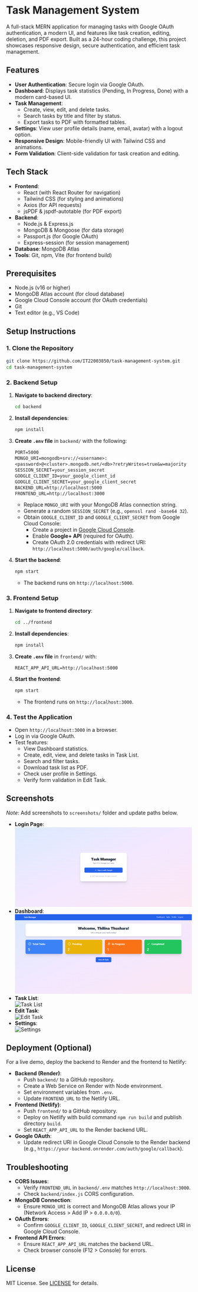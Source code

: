 # Task Management System

A full-stack MERN application for managing tasks with Google OAuth authentication, a modern UI, and features like task creation, editing, deletion, and PDF export. Built as a 24-hour coding challenge, this project showcases responsive design, secure authentication, and efficient task management.

## Features

- **User Authentication**: Secure login via Google OAuth.
- **Dashboard**: Displays task statistics (Pending, In Progress, Done) with a modern card-based UI.
- **Task Management**:
  - Create, view, edit, and delete tasks.
  - Search tasks by title and filter by status.
  - Export tasks to PDF with formatted tables.
- **Settings**: View user profile details (name, email, avatar) with a logout option.
- **Responsive Design**: Mobile-friendly UI with Tailwind CSS and animations.
- **Form Validation**: Client-side validation for task creation and editing.


## Tech Stack

- **Frontend**:
  - React (with React Router for navigation)
  - Tailwind CSS (for styling and animations)
  - Axios (for API requests)
  - jsPDF & jspdf-autotable (for PDF export)
- **Backend**:
  - Node.js & Express.js
  - MongoDB & Mongoose (for data storage)
  - Passport.js (for Google OAuth)
  - Express-session (for session management)
- **Database**: MongoDB Atlas
- **Tools**: Git, npm, Vite (for frontend build)

## Prerequisites

- Node.js (v16 or higher)
- MongoDB Atlas account (for cloud database)
- Google Cloud Console account (for OAuth credentials)
- Git
- Text editor (e.g., VS Code)

## Setup Instructions

### 1. Clone the Repository

```bash
git clone https://github.com/IT22003850/task-management-system.git
cd task-management-system
```


### 2. Backend Setup

1. **Navigate to backend directory**:
   ```bash
   cd backend
   ```

2. **Install dependencies**:
   ```bash
   npm install
   ```

3. **Create `.env` file** in `backend/` with the following:
   ```
   PORT=5000
   MONGO_URI=mongodb+srv://<username>:<password>@<cluster>.mongodb.net/<db>?retryWrites=true&w=majority
   SESSION_SECRET=your_session_secret
   GOOGLE_CLIENT_ID=your_google_client_id
   GOOGLE_CLIENT_SECRET=your_google_client_secret
   BACKEND_URL=http://localhost:5000
   FRONTEND_URL=http://localhost:3000
   ```
   - Replace `MONGO_URI` with your MongoDB Atlas connection string.
   - Generate a random `SESSION_SECRET` (e.g., `openssl rand -base64 32`).
   - Obtain `GOOGLE_CLIENT_ID` and `GOOGLE_CLIENT_SECRET` from Google Cloud Console:
     - Create a project in [Google Cloud Console](https://console.cloud.google.com).
     - Enable **Google+ API** (required for OAuth).
     - Create OAuth 2.0 credentials with redirect URI: `http://localhost:5000/auth/google/callback`.

4. **Start the backend**:
   ```bash
   npm start
   ```
   - The backend runs on `http://localhost:5000`.

### 3. Frontend Setup

1. **Navigate to frontend directory**:
   ```bash
   cd ../frontend
   ```

2. **Install dependencies**:
   ```bash
   npm install
   ```

3. **Create `.env` file** in `frontend/` with:
   ```
   REACT_APP_API_URL=http://localhost:5000
   ```

4. **Start the frontend**:
   ```bash
   npm start
   ```
   - The frontend runs on `http://localhost:3000`.

### 4. Test the Application

- Open `http://localhost:3000` in a browser.
- Log in via Google OAuth.
- Test features:
  - View Dashboard statistics.
  - Create, edit, view, and delete tasks in Task List.
  - Search and filter tasks.
  - Download task list as PDF.
  - Check user profile in Settings.
  - Verify form validation in Edit Task.

## Screenshots

*Note*: Add screenshots to `screenshots/` folder and update paths below.

- **Login Page**:  
  ![Login](screenshots/login.png)
- **Dashboard**:  
  ![Dashboard](screenshots/dashboard.png)
- **Task List**:  
  ![Task List](screenshots/task-list.png)
- **Edit Task**:  
  ![Edit Task](screenshots/edit-task.png)
- **Settings**:  
  ![Settings](screenshots/settings.png)

## Deployment (Optional)

For a live demo, deploy the backend to Render and the frontend to Netlify:

- **Backend (Render)**:
  - Push `backend/` to a GitHub repository.
  - Create a Web Service on Render with Node environment.
  - Set environment variables from `.env`.
  - Update `FRONTEND_URL` to the Netlify URL.
- **Frontend (Netlify)**:
  - Push `frontend/` to a GitHub repository.
  - Deploy on Netlify with build command `npm run build` and publish directory `build`.
  - Set `REACT_APP_API_URL` to the Render backend URL.
- **Google OAuth**:
  - Update redirect URI in Google Cloud Console to the Render backend (e.g., `https://your-backend.onrender.com/auth/google/callback`).

## Troubleshooting

- **CORS Issues**:
  - Verify `FRONTEND_URL` in `backend/.env` matches `http://localhost:3000`.
  - Check `backend/index.js` CORS configuration.
- **MongoDB Connection**:
  - Ensure `MONGO_URI` is correct and MongoDB Atlas allows your IP (Network Access > Add IP > `0.0.0.0/0`).
- **OAuth Errors**:
  - Confirm `GOOGLE_CLIENT_ID`, `GOOGLE_CLIENT_SECRET`, and redirect URI in Google Cloud Console.
- **Frontend API Errors**:
  - Ensure `REACT_APP_API_URL` matches the backend URL.
  - Check browser console (F12 > Console) for errors.


## License

MIT License. See [LICENSE](LICENSE) for details.

